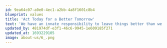 ```yaml
---
id: 9ea64c07-a0e0-4ec1-a2bb-4a8f1601c8b4
blueprint: values
title: 'Act Today for a Better Tomorrow'
text: 'We have an innate responsibility to leave things better than we found them, and we know "better" is not a destination but an ongoing journey.'
updated_by: 481974df-e3f1-46c6-9945-1e609185f271
updated_at: 1693229105
image: about-us/6_.png
---
```

